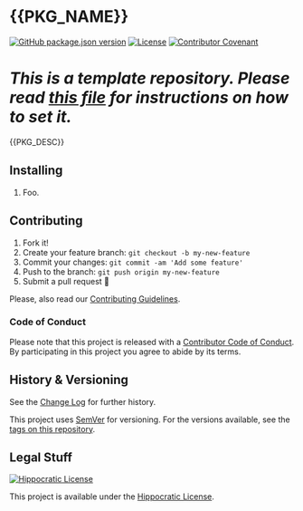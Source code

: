 # {{PKG_NAME}}

<!--
TODO Change version reference badge
BODY The [ReadMe file](README.md) has a badge referring to the repository's version. By default we use [Shields](https://shields.io/)' JSON version badge. If you are using a file other than a `.json` to keep version, change the line below.
-->
[![GitHub package.json version](https://img.shields.io/github/package-json/v/{{PKG_REPO}})](https://github.com/{{PKG_REPO}})
[![License](https://img.shields.io/github/license/{{PKG_REPO}}.svg)](https://github.com/{{PKG_REPO}})
[![Contributor Covenant](https://img.shields.io/badge/Contributor%20Covenant-v1.4%20adopted-ff69b4.svg)](CODE-OF-CONDUCT.md)

<!--
TODO Delete the notice line on ReadMe
BODY The [ReadMe file](README.md) has a notice line guiding to the template's tutorial. Delete it and replace by the repository's description.
-->
# *This is a template repository. Please read [this file](DELETE_ME.md) for instructions on how to set it.*

{{PKG_DESC}}

## Installing

<!--
TODO Set installation instructions
BODY If there is some installation method, define it on the [README file](README.md).
-->
1. Foo.

## Contributing

1. Fork it!
2. Create your feature branch: `git checkout -b my-new-feature`
3. Commit your changes: `git commit -am 'Add some feature'`
4. Push to the branch: `git push origin my-new-feature`
5. Submit a pull request :tada:

Please, also read our [Contributing Guidelines](CONTRIBUTING.md).

### Code of Conduct

Please note that this project is released with a [Contributor Code of Conduct](CODE-OF-CONDUCT.md). By participating in this project you agree to abide by its terms.

## History & Versioning

See the [Change Log](CHANGELOG.md) for further history.

This project uses [SemVer](http://semver.org/) for versioning. For the versions available, see the [tags on this repository](https://github.com/{{PKG_REPO}}/tags).

## Legal Stuff

<!--
TODO Set desired licese
BODY This repository's template sets the license to MIT's by default. If this is not the intended license, change it.
-->
[![Hippocratic License](https://i.imgur.com/DEKS3nm.png)](LICENSE.md)

This project is available under the [Hippocratic License](https://firstdonoharm.dev/).
